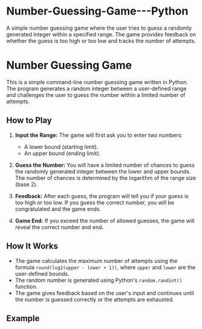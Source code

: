 # Number-Guessing-Game---Python
A simple number guessing game where the user tries to guess a randomly generated integer within a specified range. The game provides feedback on whether the guess is too high or too low and tracks the number of attempts.


# Number Guessing Game

This is a simple command-line number guessing game written in Python. The program generates a random integer between a user-defined range and challenges the user to guess the number within a limited number of attempts.

## How to Play

1. **Input the Range:** The game will first ask you to enter two numbers:
   - A lower bound (starting limit).
   - An upper bound (ending limit).

2. **Guess the Number:** You will have a limited number of chances to guess the randomly generated integer between the lower and upper bounds. The number of chances is determined by the logarithm of the range size (base 2).

3. **Feedback:** After each guess, the program will tell you if your guess is too high or too low. If you guess the correct number, you will be congratulated and the game ends.

4. **Game End:** If you exceed the number of allowed guesses, the game will reveal the correct number and end.

## How It Works

- The game calculates the maximum number of attempts using the formula `round(log2(upper - lower + 1))`, where `upper` and `lower` are the user-defined bounds.
- The random number is generated using Python's `random.randint()` function.
- The game gives feedback based on the user's input and continues until the number is guessed correctly or the attempts are exhausted.

## Example

